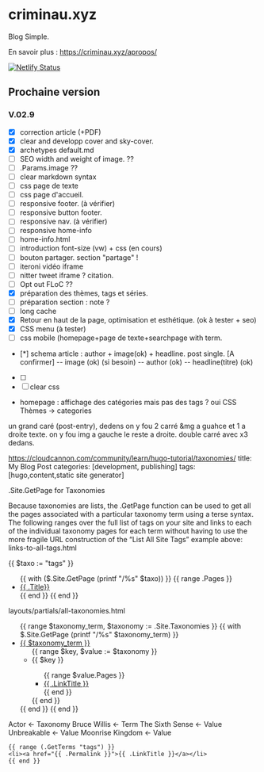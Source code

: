 # criminau.xyz

Blog Simple.

En savoir plus :   <https://criminau.xyz/apropos/>


[![Netlify Status](https://api.netlify.com/api/v1/badges/f6104326-809a-4b92-8914-4a7a34467c5c/deploy-status)](https://app.netlify.com/sites/criminau-site/deploys)


## Prochaine version

### V.02.9

- [X] correction article (+PDF)
- [X] clear and developp cover and sky-cover.
- [X] archetypes default.md
- [ ] SEO width and weight of image. ??
- [ ] .Params.image ??
- [ ] clear markdown syntax
- [ ] css page de texte
- [ ] css page d'accueil.
- [ ] responsive footer. (à vérifier)
- [ ] responsive button footer.
- [ ] responsive nav. (à vérifier)
- [ ] responsive home-info
- [ ] home-info.html
- [ ] introduction font-size (vw) + css (en cours)
- [ ] bouton partager. section "partage" !
- [ ] iteroni vidéo iframe
- [ ] nitter tweet iframe ? citation.
- [ ] Opt out FLoC ??
- [X] préparation des thèmes, tags et séries.
- [ ] préparation section : note ?
- [ ] long cache 
- [X] Retour en haut de la page, optimisation et esthétique. (ok à tester + seo)
- [X] CSS menu (à tester)
- [ ] css mobile (homepage+page de texte+searchpage with term.
- [*] schema article : author + image(ok) + headline. post single. [A confirmer]
-- image (ok)
<meta itemprop="image" content="/some/url/to/an/image.gif" /> (si besoin)
-- author (ok)
-- headline(titre) (ok)
- [ ]
- [ ] clear css

- homepage : affichage des catégories mais pas des tags ? oui CSS
Thèmes -> categories


un grand caré (post-entry), dedens on y fou 2 carré &mg a guahce et 1 a droite texte. on y fou img a gauche le reste a droite. double carré avec x3 dedans.

https://cloudcannon.com/community/learn/hugo-tutorial/taxonomies/
title: My Blog Post
categories: [development, publishing]
tags: [hugo,content,static site generator]


.Site.GetPage for Taxonomies

Because taxonomies are lists, the .GetPage function can be used to get all the pages associated with a particular taxonomy term using a terse syntax. The following ranges over the full list of tags on your site and links to each of the individual taxonomy pages for each term without having to use the more fragile URL construction of the “List All Site Tags” example above:
links-to-all-tags.html

{{ $taxo := "tags" }}
<ul class="{{ $taxo }}">
    {{ with ($.Site.GetPage (printf "/%s" $taxo)) }}
        {{ range .Pages }}
            <li><a href="{{ .Permalink }}">{{ .Title}}</a></li>
        {{ end }}
    {{ end }}
</ul>



layouts/partials/all-taxonomies.html

<section>
    <ul id="all-taxonomies">
        {{ range $taxonomy_term, $taxonomy := .Site.Taxonomies }}
            {{ with $.Site.GetPage (printf "/%s" $taxonomy_term) }}
                <li><a href="{{ .Permalink }}">{{ $taxonomy_term }}</a>
                    <ul>
                        {{ range $key, $value := $taxonomy }}
                            <li>{{ $key }}</li>
                            <ul>
                                {{ range $value.Pages }}
                                    <li hugo-nav="{{ .RelPermalink}}">
                                        <a href="{{ .Permalink}}">{{ .LinkTitle }}</a>
                                    </li>
                                {{ end }}
                            </ul>
                        {{ end }}
                    </ul>
                </li>
            {{ end }}
        {{ end }}
    </ul>
</section>

Actor                    <- Taxonomy
    Bruce Willis         <- Term
        The Sixth Sense  <- Value
        Unbreakable      <- Value
        Moonrise Kingdom <- Value
        
    {{ range (.GetTerms "tags") }}
    <li><a href="{{ .Permalink }}">{{ .LinkTitle }}</a></li>
    {{ end }}